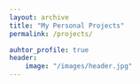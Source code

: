 ```yaml
---
layout: archive
title: "My Personal Projects"
permalink: /projects/

auhtor_profile: true 
header:
	image: "/images/header.jpg"
---
```


